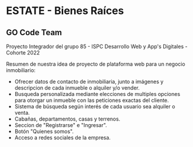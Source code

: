 # ESTATE - Bienes Raíces
## GO Code Team

Proyecto Integrador del grupo 85 - ISPC Desarrollo Web y App's Digitales - Cohorte 2022

Resumen de nuestra idea de proyecto de plataforma web para un negocio inmobiliario:

- Ofrecer datos de contacto de inmobiliaria, junto a imágenes y descripcion de cada inmueble o alquiler y/o vender.
- Busqueda personalizada mediante elecciones de multiples opciones para otorgar un inmueble con las peticiones exactas del cliente.
- Sistema de búsqueda según interés de cada usuario sea alquiler o venta.
- Cabañas, departamentos, casas y terrenos.
- Seccion de "Registrarse" e "Ingresar".
- Botón "Quienes somos".
- Acceso a redes sociales de la empresa.
